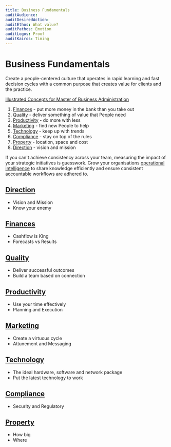 ```yaml
---
title: Business Fundamentals
auditAudience:
auditDesiredAction:
auditEthos: What value?
auditPathos: Emotion
auditLogos: Proof
auditKairos: Timing
---
```


# Business Fundamentals

Create a people-centered culture that operates in rapid learning and fast decision cycles with a common purpose that creates value for clients and the practice.

[Illustrated Concepts for Master of Business Administration](https://mba-mondays-illustrated.com/)

1. [Finances](./finances/) - put more money in the bank than you take out
2. [Quality](./quality/) - deliver something of value that People need
3. [Productivity](./productivity/) - do more with less
4. [Marketing](./marketing/) - find new People to help
5. [Technology](./technology/) - keep up with trends
6. [Compliance](./compliance/) - stay on top of the rules
7. [Property](./property/) - location, space and cost
8. [Direction](./direction/) - vision and mission

If you can't achieve consistency across your team, measuring the impact of your strategic initiatives is guesswork. Grow your organisations [operational intelligence](../../features/workflows/staff-management/how-to-create-operations-checklists/) to share knowledge efficiently and ensure consistent accountable workflows are adhered to.

## [Direction](./direction/)

- Vision and Mission
- Know your enemy

## [Finances](./finances/)

- Cashflow is King
- Forecasts vs Results

## [Quality](./quality/)

- Deliver successful outcomes
- Build a team based on connection

## [Productivity](./productivity/)

- Use your time effectively
- Planning and Execution

## [Marketing](./marketing/)

- Create a virtuous cycle
- Attunement and Messaging

## [Technology](./technology/)

- The ideal hardware, software and network package
- Put the latest technology to work

## [Compliance](./compliance/)

- Security and Regulatory

## [Property](./property/)

- How big
- Where
